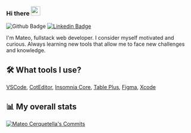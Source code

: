 ### Hi there <img src="https://media.giphy.com/media/hvRJCLFzcasrR4ia7z/giphy.gif" width="25px">
![Github Badge](https://img.shields.io/github/followers/mateocerquetella?label=Followers&style=social)
[![Linkedin Badge](https://img.shields.io/badge/-Mateo%20Cerquetella-blue?style=flat&logo=Linkedin&logoColor=white&link=https://www.linkedin.com/in/mateocerquetella/)](https://www.linkedin.com/in/mateocerquetella/)

<p>
  I'm Mateo, fullstack web developer. I consider myself motivated and curious. Always learning new tools that allow me to face new challenges and knowledge.
</p>

<h2>🛠️ What tools I use?</h2>
<p><a href="https://code.visualstudio.com">VSCode</a>, <a href="https://coteditor.com/">CotEditor</a>, <a href="https://insomnia.rest/download/">Insomnia Core</a>, <a href="https://tableplus.com">Table Plus</a>, <a href="https://www.figma.com">Figma</a>, <a href="https://developer.apple.com/xcode/">Xcode</a></p>

<h2>📊 My overall stats</h2>
  <a href="https://github.com/MateoCerquetella">
    <img src="https://github-readme-streak-stats.herokuapp.com/?user=mateocerquetella&theme=dark&background=0D1117" alt="Mateo Cerquetella's Commits" />
    <br>
  </a>
 
